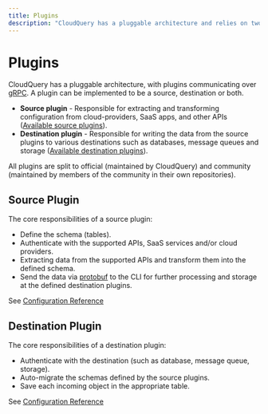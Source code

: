 ```yaml
---
title: Plugins
description: "CloudQuery has a pluggable architecture and relies on two types of plugins: source plugins and destination plugins."
---
```


# Plugins

CloudQuery has a pluggable architecture, with plugins communicating over [gRPC](https://github.com/cloudquery/plugin-pb). A plugin can be implemented to be a source, destination or both.

- **Source plugin** - Responsible for extracting and transforming configuration from cloud-providers, SaaS apps, and other APIs ([Available source plugins](/docs/plugins/sources/overview)).
- **Destination plugin** - Responsible for writing the data from the source plugins to various destinations such as databases, message queues and storage ([Available destination plugins](https://hub.cloudquery.io/plugins/destination)).

All plugins are split to official (maintained by CloudQuery) and community (maintained by members of the community in their own repositories).

## Source Plugin

The core responsibilities of a source plugin:

- Define the schema (tables).
- Authenticate with the supported APIs, SaaS services and/or cloud providers.
- Extracting data from the supported APIs and transform them into the defined schema.
- Send the data via [protobuf](https://github.com/cloudquery/plugin-sdk/tree/main/internal/pb) to the CLI for further processing and storage at the defined destination plugins.

See [Configuration Reference](../reference/source-spec)

## Destination Plugin

The core responsibilities of a destination plugin:

- Authenticate with the destination (such as database, message queue, storage).
- Auto-migrate the schemas defined by the source plugins.
- Save each incoming object in the appropriate table.

See [Configuration Reference](../reference/destination-spec)
